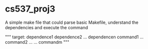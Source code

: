 # cs537_proj3

A simple make file that could parse basic Makefile, understand the dependencies and execute the command

"""
target: dependence1 dependence2 ... dependencen
	command1 ...
	command2 ...
	...
	commandm
"""

